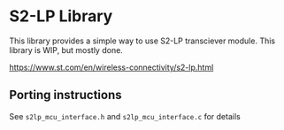 # S2-LP Library

This library provides a simple way to use S2-LP transciever module. This library is WIP, but mostly done.

https://www.st.com/en/wireless-connectivity/s2-lp.html

## Porting instructions

See `s2lp_mcu_interface.h` and `s2lp_mcu_interface.c` for details

